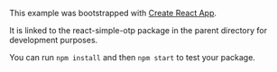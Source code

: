 This example was bootstrapped with [Create React App](https://github.com/facebook/create-react-app).

It is linked to the react-simple-otp package in the parent directory for development purposes.

You can run `npm install` and then `npm start` to test your package.
